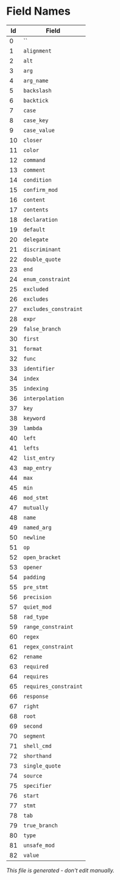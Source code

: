 # Field Names

|  Id | Field                                    |
|-----|------------------------------------------|
|   0 | ``                                       |
|   1 | `alignment`                              |
|   2 | `alt`                                    |
|   3 | `arg`                                    |
|   4 | `arg_name`                               |
|   5 | `backslash`                              |
|   6 | `backtick`                               |
|   7 | `case`                                   |
|   8 | `case_key`                               |
|   9 | `case_value`                             |
|  10 | `closer`                                 |
|  11 | `color`                                  |
|  12 | `command`                                |
|  13 | `comment`                                |
|  14 | `condition`                              |
|  15 | `confirm_mod`                            |
|  16 | `content`                                |
|  17 | `contents`                               |
|  18 | `declaration`                            |
|  19 | `default`                                |
|  20 | `delegate`                               |
|  21 | `discriminant`                           |
|  22 | `double_quote`                           |
|  23 | `end`                                    |
|  24 | `enum_constraint`                        |
|  25 | `excluded`                               |
|  26 | `excludes`                               |
|  27 | `excludes_constraint`                    |
|  28 | `expr`                                   |
|  29 | `false_branch`                           |
|  30 | `first`                                  |
|  31 | `format`                                 |
|  32 | `func`                                   |
|  33 | `identifier`                             |
|  34 | `index`                                  |
|  35 | `indexing`                               |
|  36 | `interpolation`                          |
|  37 | `key`                                    |
|  38 | `keyword`                                |
|  39 | `lambda`                                 |
|  40 | `left`                                   |
|  41 | `lefts`                                  |
|  42 | `list_entry`                             |
|  43 | `map_entry`                              |
|  44 | `max`                                    |
|  45 | `min`                                    |
|  46 | `mod_stmt`                               |
|  47 | `mutually`                               |
|  48 | `name`                                   |
|  49 | `named_arg`                              |
|  50 | `newline`                                |
|  51 | `op`                                     |
|  52 | `open_bracket`                           |
|  53 | `opener`                                 |
|  54 | `padding`                                |
|  55 | `pre_stmt`                               |
|  56 | `precision`                              |
|  57 | `quiet_mod`                              |
|  58 | `rad_type`                               |
|  59 | `range_constraint`                       |
|  60 | `regex`                                  |
|  61 | `regex_constraint`                       |
|  62 | `rename`                                 |
|  63 | `required`                               |
|  64 | `requires`                               |
|  65 | `requires_constraint`                    |
|  66 | `response`                               |
|  67 | `right`                                  |
|  68 | `root`                                   |
|  69 | `second`                                 |
|  70 | `segment`                                |
|  71 | `shell_cmd`                              |
|  72 | `shorthand`                              |
|  73 | `single_quote`                           |
|  74 | `source`                                 |
|  75 | `specifier`                              |
|  76 | `start`                                  |
|  77 | `stmt`                                   |
|  78 | `tab`                                    |
|  79 | `true_branch`                            |
|  80 | `type`                                   |
|  81 | `unsafe_mod`                             |
|  82 | `value`                                  |

*This file is generated - don't edit manually.*
